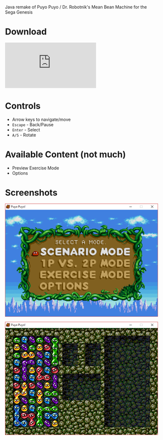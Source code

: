 Java remake of Puyo Puyo / Dr. Robotnik's Mean Bean Machine for the Sega Genesis

# Download
![](https://github.com/HexTeke/Puyo-Puyo/releases/download/v0.11/PuyoPuyo.jar)

# Controls
- Arrow keys to navigate/move
- `Escape` - Back/Pause
- `Enter` - Select
- `A/S` - Rotate

# Available Content (not much)
- Preview Exercise Mode
- Options

# Screenshots
![](https://github.com/HexTeke/Puyo-Puyo/blob/master/screenshots/Screenshot_2.png?raw=true)

![](https://github.com/HexTeke/Puyo-Puyo/blob/master/screenshots/Screenshot_3.png?raw=true)
